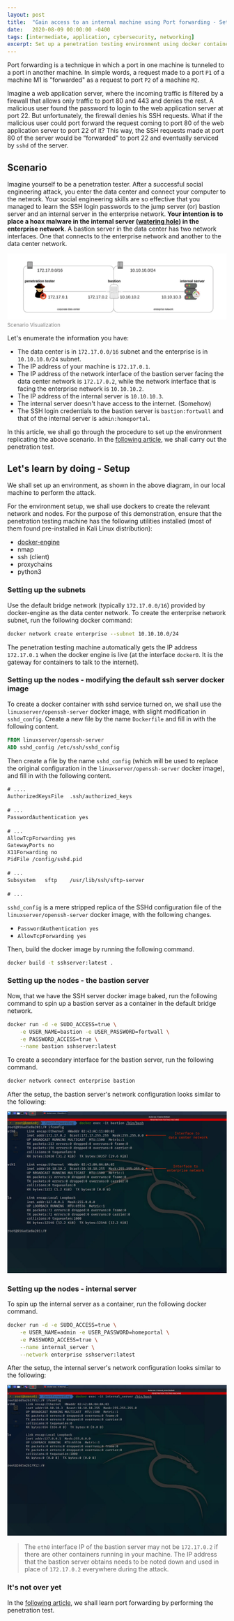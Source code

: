 ```yaml
---
layout: post
title:  "Gain access to an internal machine using Port forwarding - Setup experiment environment"
date:   2020-08-09 00:00:00 -0400
tags: [intermediate, application, cybersecurity, networking]
excerpt: Set up a penetration testing environment using docker containers in docker networks to learn various types of port forwarding techniques
---
```


Port forwarding is a technique in which a port in one machine is tunneled to a port in another machine. In simple words, a request made to a port `P1` of a machine M1 is "forwarded" as a request to port `P2` of a machine `M2`.

Imagine a web application server, where the incoming traffic is filtered by a firewall that allows only traffic to port 80 and 443 and denies the rest. A malicious user found the password to login to the web application server at port 22. But unfortunately, the firewall denies his SSH requests. What if the malicious user could port forward the request coming to port 80 of the web application server to port 22 of it? This way, the SSH requests made at port 80 of the server would be “forwarded" to port 22 and eventually serviced by `sshd` of the server.

## Scenario

Imagine yourself to be a penetration tester. After a successful social engineering attack, you enter the data center and connect your computer to the network. Your social engineering skills are so effective that you managed to learn the SSH login passwords to the jump server (or) bastion server and an internal server in the enterprise network. **Your intention is to place a hoax malware in the internal server ([watering hole](https://en.wikipedia.org/wiki/Watering_hole_attack)) in the enterprise network**. A bastion server in the data center has two network interfaces. One that connects to the enterprise network and another to the data center network.

![Scenario Visual](/assets/img/pivoting/scene.png)
<br/><small style="color: gray">Scenario Visualization</small><br/>

Let's enumerate the information you have:

* The data center is in `172.17.0.0/16` subnet and the enterprise is in `10.10.10.0/24` subnet.
* The IP address of your machine is `172.17.0.1`.
* The IP address of the network interface of the bastion server facing the data center network is `172.17.0.2`, while the network interface that is facing the enterprise network is `10.10.10.2`.
* The IP address of the internal server is `10.10.10.3`.
* The internal server doesn't have access to the internet. (Somehow)
* The SSH login credentials to the bastion server is `bastion:fortwall` and that of the internal server is `admin:homeportal`.

In this article, we shall go through the procedure to set up the environment replicating the above scenario. In the [following article](/2020/08/10/gain-access-to-an-internal-machine-using-port-forwarding-penetration-testing.html), we shall carry out the penetration test.

## Let's learn by doing - Setup

We shall set up an environment, as shown in the above diagram, in our local machine to perform the attack.

For the environment setup, we shall use dockers to create the relevant network and nodes. For the purpose of this demonstration, ensure that the penetration testing machine has the following utilities installed (most of them found pre-installed in Kali Linux distribution):

* [docker-engine](https://linuxhint.com/install_docker_kali_linux/)
* nmap
* ssh (client)
* proxychains
* python3

### Setting up the subnets

Use the default bridge network (typically `172.17.0.0/16`) provided by docker-engine as the data center network. To create the enterprise network subnet, run the following docker command:

```bash
docker network create enterprise --subnet 10.10.10.0/24
```

The penetration testing machine automatically gets the IP address `172.17.0.1` when the docker engine is live (at the interface `docker0`. It is the gateway for containers to talk to the internet).

### Setting up the nodes - modifying the default ssh server docker image

To create a docker container with sshd service turned on, we shall use the `linuxserver/openssh-server` docker image, with slight modification in `sshd_config`. Create a new file by the name `Dockerfile` and fill in with the following content.

```dockerfile
FROM linuxserver/openssh-server
ADD sshd_config /etc/ssh/sshd_config
```

Then create a file by the name `sshd_config` (which will be used to replace the original configuration in the `linuxserver/openssh-server` docker image), and fill in with the following content.

```
# ....
AuthorizedKeysFile	.ssh/authorized_keys

# ...
PasswordAuthentication yes

# ...
AllowTcpForwarding yes
GatewayPorts no
X11Forwarding no
PidFile /config/sshd.pid

# ...
Subsystem	sftp	/usr/lib/ssh/sftp-server

# ...
```

`sshd_config` is a mere stripped replica of the SSHd configuration file of the `linuxserver/openssh-server` docker image, with the following changes.

* `PasswordAuthentication yes`
* `AllowTcpForwarding yes`

Then, build the docker image by running the following command.

```bash
docker build -t sshserver:latest .
```

### Setting up the nodes - the bastion server

Now, that we have the SSH server docker image baked, run the following command to spin up a bastion server as a container in the default bridge network.

```bash
docker run -d -e SUDO_ACCESS=true \
    -e USER_NAME=bastion -e USER_PASSWORD=fortwall \
    -e PASSWORD_ACCESS=true \
    --name bastion sshserver:latest
```

To create a secondary interface for the bastion server, run the following command.

```bash
docker network connect enterprise bastion
```

After the setup, the bastion server's network configuration looks similar to the following:

![Bastion configuration](/assets/img/pivoting/bastion-config.png)

### Setting up the nodes - internal server

To spin up the internal server as a container, run the following docker command.

```bash
docker run -d -e SUDO_ACCESS=true \
    -e USER_NAME=admin -e USER_PASSWORD=homeportal \
    -e PASSWORD_ACCESS=true \
    --name internal_server \
    --network enterprise sshserver:latest
```

After the setup, the internal server's network configuration looks similar to the following:

![Internal node configuration](/assets/img/pivoting/internal-config.png)

> The `eth0` interface IP of the bastion server may not be `172.17.0.2` if there are other containers running in your machine. The IP address that the bastion server obtains needs to be noted down and used in place of `172.17.0.2` everywhere during the attack.

### It's not over yet

In the [following article](/2020/08/10/gain-access-to-an-internal-machine-using-port-forwarding-penetration-testing.html), we shall learn port forwarding by performing the penetration test.